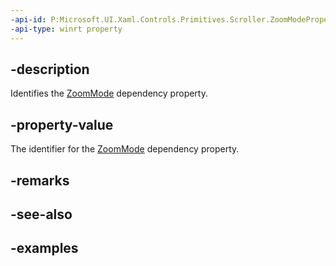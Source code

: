 ```yaml
---
-api-id: P:Microsoft.UI.Xaml.Controls.Primitives.Scroller.ZoomModeProperty
-api-type: winrt property
---
```


## -description

Identifies the [ZoomMode](scroller_zoommode.md) dependency property.

## -property-value

The identifier for the [ZoomMode](scroller_zoommode.md) dependency property.

## -remarks

## -see-also

## -examples


